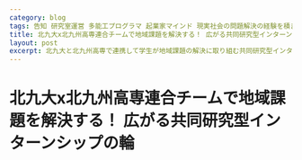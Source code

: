 ```yaml
---
category: blog
tags: 告知 研究室運営 多能工プログラマ 起業家マインド 現実社会の問題解決の経験を積ませる
title: 北九大x北九州高専連合チームで地域課題を解決する！ 広がる共同研究型インターンシップの輪
layout: post
excerpt: 北九大と北九州高専で連携して学生が地域課題の解決に取り組む共同研究型インターンシップをスタートさせています。
---
```

# 北九大x北九州高専連合チームで地域課題を解決する！ 広がる共同研究型インターンシップの輪

